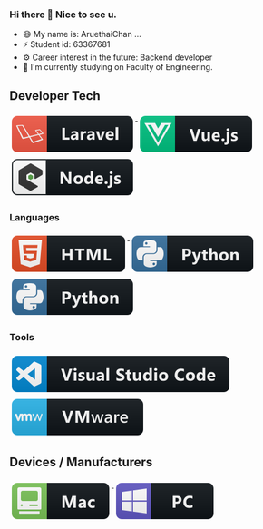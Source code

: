 ### Hi there 👋 Nice to see u.

- 😄 My name is: AruethaiChan ...
- ⚡ Student id: 63367681
- ⚙️ Career interest in the future: Backend developer
- 🔭 I'm currently studying on Faculty of Engineering.

## Developer Tech
<p align="left">
<a href="#">
    <img src="svg/dev/frameworks/laravel.svg" alt="laravel" style="vertical-align:top; margin:6px 4px">
  </a>  

<a href="#">
    <img src="svg/dev/frameworks/vue.svg" alt="vue" style="vertical-align:top; margin:6px 4px">
  </a>  

<a href="#">
    <img src="svg/dev/frameworks/nodejs_larger.svg" alt="nodejs_larger" style="vertical-align:top; margin:6px 4px">
  </a> 

</p>

### Languages 
<p align="left">
<a href="#">
    <img src="svg/dev/languages/html.svg" alt="html" style="vertical-align:top; margin:6px 4px">
  </a> 
  
 <a href="#">
    <img src="svg/dev/languages/python.svg" alt="java" style="vertical-align:top; margin:6px 4px">
  </a>

<a href="#">
    <img src="svg/dev/languages/python.svg" alt="python" style="vertical-align:top; margin:6px 4px">
  </a> 

</P>

### Tools 
<p align="left">
<a href="#">
    <img src="svg/dev/tools/visualstudio_code.svg" alt="visualstudio_code" style="vertical-align:top; margin:6px 4px">
  </a>

 <a href="#">
    <img src="svg/dev/tools/vmware.svg" alt="vmware" style="vertical-align:top; margin:6px 4px">
  </a> 

</P>

## Devices / Manufacturers
<p align="left">
<a href="#">
    <img src="svg/devices/mac.svg" alt="mac" style="vertical-align:top; margin:6px 4px">
  </a>

<a href="#">
    <img src="svg/devices/pc.svg" alt="pc" style="vertical-align:top; margin:6px 4px">
  </a>
</p>
